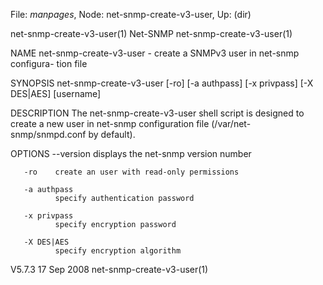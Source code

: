 File: *manpages*,  Node: net-snmp-create-v3-user,  Up: (dir)

net-snmp-create-v3-user(1)         Net-SNMP         net-snmp-create-v3-user(1)



NAME
       net-snmp-create-v3-user  -  create a SNMPv3 user in net-snmp configura-
       tion file

SYNOPSIS
       net-snmp-create-v3-user [-ro] [-a authpass] [-x privpass] [-X  DES|AES]
       [username]

DESCRIPTION
       The  net-snmp-create-v3-user  shell  script is designed to create a new
       user  in  net-snmp  configuration  file  (/var/net-snmp/snmpd.conf   by
       default).


OPTIONS
       --version
              displays the net-snmp version number

       -ro    create an user with read-only permissions

       -a authpass
              specify authentication password

       -x privpass
              specify encryption password

       -X DES|AES
              specify encryption algorithm



V5.7.3                            17 Sep 2008       net-snmp-create-v3-user(1)

